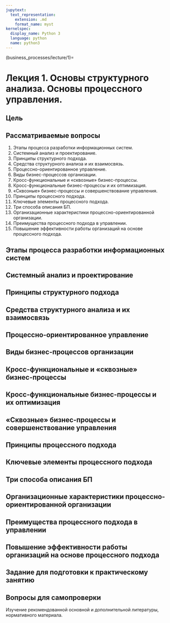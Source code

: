 ```yaml
---
jupytext:
  text_representation:
    extension: .md
    format_name: myst
kernelspec:
  display_name: Python 3
  language: python
  name: python3
---
```


(business_processes/lecture/1)=
# Лекция 1. Основы структурного анализа. Основы процессного управления.

## Цель

## Рассматриваемые вопросы
1. Этапы процесса разработки информационных систем.
2. Системный анализ и проектирование.
3. Принципы структурного подхода.
4. Средства структурного анализа и их взаимосвязь.
5. Процессно-ориентированное управление.
6. Виды бизнес-процессов организации.
7. Кросс-функциональные и &laquo;сквозные&raquo; бизнес-процессы.
8. Кросс-функциональные бизнес-процессы и их оптимизация.
9. &laquo;Сквозные&raquo; бизнес-процессы и совершенствование управления.
10. Принципы процессного подхода.
11. Ключевые элементы процессного подхода.
12. Три способа описания БП.
13. Организационные характеристики процессно-ориентированной организации.
14. Преимущества процессного подхода в управлении.
15. Повышение эффективности работы организаций на основе процессного подхода.

## Этапы процесса разработки информационных систем

## Системный анализ и проектирование

## Принципы структурного подхода

## Средства структурного анализа и их взаимосвязь

## Процессно-ориентированное управление

## Виды бизнес-процессов организации

## Кросс-функциональные и &laquo;сквозные&raquo; бизнес-процессы

## Кросс-функциональные бизнес-процессы и их оптимизация

## &laquo;Сквозные&raquo; бизнес-процессы и совершенствование управления

## Принципы процессного подхода

## Ключевые элементы процессного подхода

## Три способа описания БП

## Организационные характеристики процессно-ориентированной организации

## Преимущества процессного подхода в управлении

## Повышение эффективности работы организаций на основе процессного подхода

## Задание для подготовки к практическому занятию

## Вопросы для самопроверки
Изучение рекомендованной основной и дополнительной литературы, нормативного материала.
